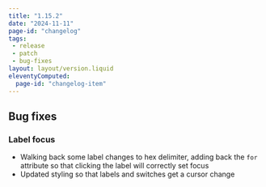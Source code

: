 ```yaml
---
title: "1.15.2"
date: "2024-11-11"
page-id: "changelog"
tags: 
 - release
 - patch
 - bug-fixes
layout: layout/version.liquid
eleventyComputed:
  page-id: "changelog-item"
---
```

## Bug fixes
### Label focus
- Walking back some label changes to hex delimiter, adding back the `for` attribute so that clicking the label will correctly set focus
- Updated styling so that labels and switches get a cursor change